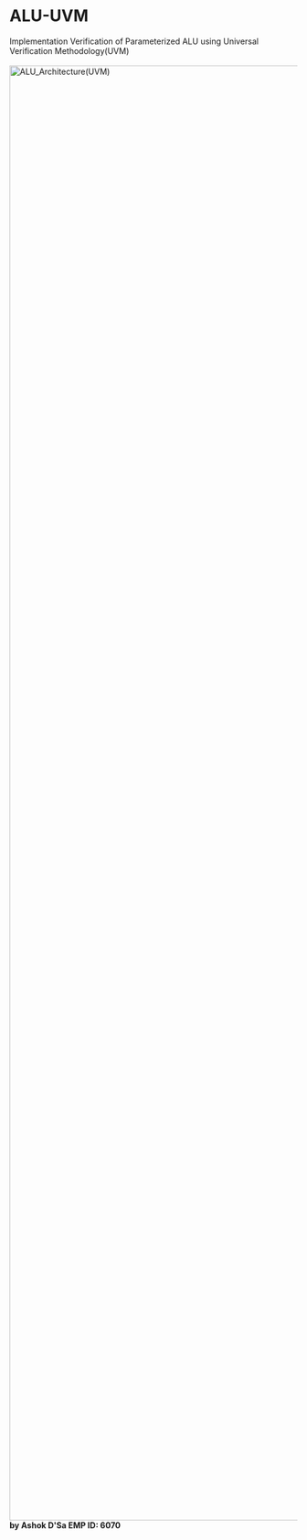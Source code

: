 # ALU-UVM
Implementation Verification of Parameterized ALU using Universal Verification Methodology(UVM) \
\
<img width="4196" height="2547" alt="ALU_Architecture(UVM)" src="https://github.com/user-attachments/assets/97f7f5c3-b50c-46d0-992f-c3a0b3bb5715" />
**by Ashok D'Sa EMP ID: 6070**
